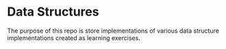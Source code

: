 Data Structures
===============

The purpose of this repo is store implementations of various data structure implementations created as learning exercises.

